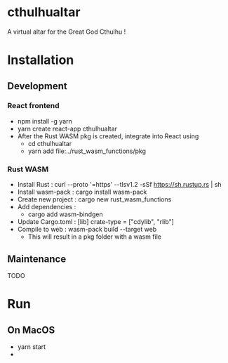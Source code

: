# cthulhualtar
A virtual altar for the Great God Cthulhu !

# Installation
## Development
### React frontend
- npm install -g yarn
- yarn create react-app cthulhualtar
- After the Rust WASM pkg is created, integrate into React using
  - cd cthulhualtar
  - yarn add file:../rust_wasm_functions/pkg
### Rust WASM
- Install Rust : curl --proto '=https' --tlsv1.2 -sSf https://sh.rustup.rs | sh
- Install wasm-pack : cargo install wasm-pack
- Create new project : cargo new rust_wasm_functions
- Add dependencies :
    - cargo add wasm-bindgen
- Update Cargo.toml :
    [lib]
    crate-type = ["cdylib", "rlib"]
- Compile to web : wasm-pack build --target web
    - This will result in a pkg folder with a wasm file


## Maintenance
TODO

# Run
## On MacOS
- yarn start
- 
